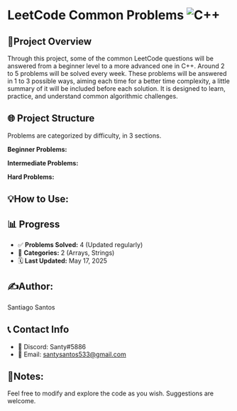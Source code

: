 # LeetCode Common Problems ![C++](https://img.shields.io/badge/Language-C++-blue?logo=c%2B%2B&logoColor=white)

## 📌Project Overview
Through this project, some of the common LeetCode questions will be answered from a beginner level to a more advanced one in C++. Around 2 to 5 problems will be solved every week. These problems will be answered in 1 to 3 possible ways, aiming each time for a better time complexity, a little summary of it will be included before each solution. It is designed to learn, practice, and understand common algorithmic challenges.

## 🌐 Project Structure
Problems are categorized by difficulty, in 3 sections.

**Beginner Problems:**

**Intermediate Problems:**

**Hard Problems:**

## 💡How to Use:

## 📊 Progress
- ✅ **Problems Solved:** 4 (Updated regularly)
- 📂 **Categories:** 2 (Arrays, Strings)
- 🗓️ **Last Updated:** May 17, 2025

## ✍️Author:
 Santiago Santos
 
## 📞 Contact Info
- 💬 Discord: Santy#5886
- 📧 Email: santysantos533@gmail.com
  
## 📌Notes: 
 Feel free to modify and explore the code as you wish.
 Suggestions are welcome.

